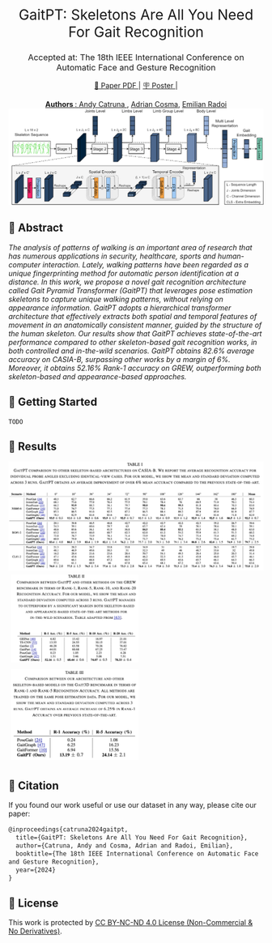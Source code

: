 <style>
.column {
  float: left;
  width: 50%;
  padding: 5px;
}

/* Clear floats after image containers */
.row::after {
  content: "";
  clear: both;
  display: table;
}
</style>

<h1 align="center"><span style="font-weight:normal">GaitPT: Skeletons Are All You Need For Gait Recognition</h1>
<h3 align="center"><span style="font-weight:normal">Accepted at: The 18th IEEE International Conference on Automatic Face and Gesture Recognition </h3>

<p align="center"> <a href="https://arxiv.org/pdf/2308.10623"> 📘 Paper PDF </a> | <a href=""> 🪧 Poster </a> | <a href="https://docs.google.com/presentation/d/1Vz1RStFqZxcaMGtB25U5OJ-VdmRMLnA6qfQFS7-WL2E/edit?usp=sharing"></p>

<div align="center">
<strong> Authors </strong>: <a href="https://scholar.google.com/citations?user=ct7ju7EAAAAJ&hl=en&oi=ao"> Andy Catruna </a>, <a href="https://scholar.google.com/citations?user=cdYk_RUAAAAJ&hl=en"> Adrian Cosma</a>, <a href="https://scholar.google.com/citations?user=yjtWIf8AAAAJ&hl=en">Emilian Radoi </a>
</div>

<div></div>

<img src="images/arch.png">

## <a name="abstract"></a> 📘 Abstract
*The analysis of patterns of walking is an important area of research that has numerous applications in security, healthcare, sports and human-computer interaction. Lately, walking patterns have been regarded as a unique fingerprinting method for automatic person identification at a distance.  In this work, we propose a novel gait recognition architecture called Gait Pyramid Transformer (GaitPT) that leverages pose estimation skeletons to capture unique walking patterns, without relying on appearance information. GaitPT adopts a hierarchical transformer architecture that effectively extracts both spatial and temporal features of movement in an anatomically consistent manner, guided by the structure of the human skeleton. Our results show that GaitPT achieves state-of-the-art performance compared to other skeleton-based gait recognition works, in both controlled and in-the-wild scenarios. GaitPT obtains 82.6% average accuracy on CASIA-B, surpassing other works by a margin of 6%. Moreover, it obtains 52.16% Rank-1 accuracy on GREW, outperforming both skeleton-based and appearance-based approaches.*

## <a name="getting-started"></a> 📖 Getting Started

```
TODO
```

## <a name="results"></a> 📖 Results

<img src="images/casia-results.png">

<div class='row'>
  <div class='column'>
    <img src="images/grew-results.png">
  </div>
  <div class='column'>
    <img src="images/gait3d-results.png">
  </div>

</div>

## <a name="citation"></a> 📖 Citation
If you found our work useful or use our dataset in any way, please cite our paper:

```
@inproceedings{catruna2024gaitpt,
  title={GaitPT: Skeletons Are All You Need For Gait Recognition},
  author={Catruna, Andy and Cosma, Adrian and Radoi, Emilian},
  booktitle={The 18th IEEE International Conference on Automatic Face and Gesture Recognition},
  year={2024}
}
```

## <a name="license"></a> 📝 License

This work is protected by [CC BY-NC-ND 4.0 License (Non-Commercial & No Derivatives)](LICENSE).
